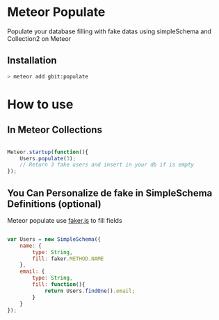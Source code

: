 Meteor Populate
===============
Populate your database filling with fake datas using simpleSchema and Collection2 on Meteor


## Installation

```bash
> meteor add gbit:populate
```

# How to use

## In Meteor Collections

```js

Meteor.startup(function(){
	Users.populate(3);
	// Return 3 fake users and insert in your db if is empty
});

```

## You Can Personalize de fake in SimpleSchema Definitions (optional)

Meteor populate use [faker.js](https://github.com/marak/Faker.js/) to fill fields

```js

var Users =	new SimpleSchema({
	name: {
		type: String,
		fill: faker.METHOD.NAME
	},
	email: {
		type: String,
		fill: function(){
			return Users.findOne().email; 
		}
	}
});

```